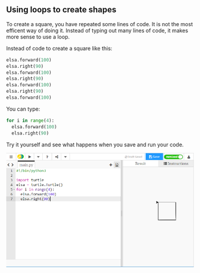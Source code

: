 ## Using loops to create shapes

To create a square, you have repeated some lines of code. It is not the most efficent way of doing it. Instead of typing out many lines of code, it makes more sense to use a loop.

Instead of code to create a square like this:
  
```python
elsa.forward(100)
elsa.right(90)
elsa.forward(100)
elsa.right(90)
elsa.forward(100)
elsa.right(90)
elsa.forward(100)
```
  
You can type:
  
```python
for i in range(4):
  elsa.forward(100)
  elsa.right(90)
```
  
Try it yourself and see what happens when you save and run your code.
  
![](images/turtle-loop.png)

